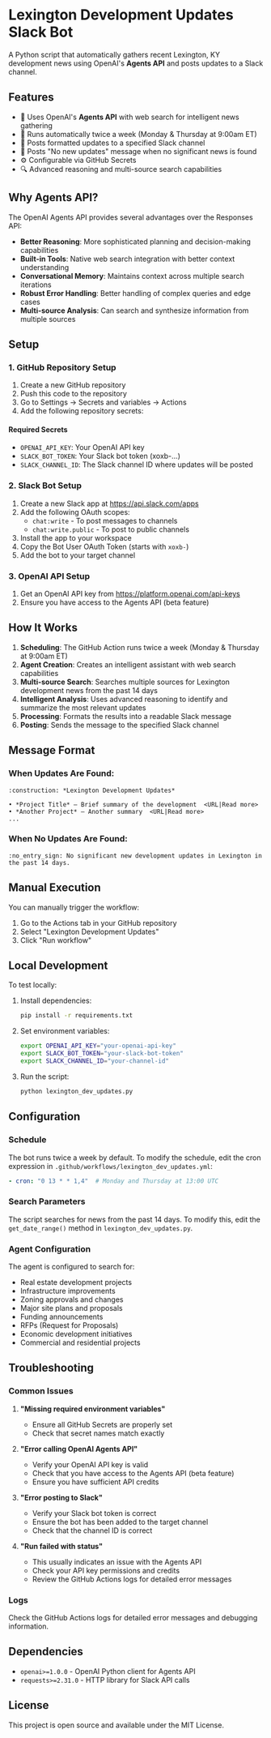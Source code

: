 # Lexington Development Updates Slack Bot

A Python script that automatically gathers recent Lexington, KY development news using OpenAI's **Agents API** and posts updates to a Slack channel.

## Features

- 🤖 Uses OpenAI's **Agents API** with web search for intelligent news gathering
- 📅 Runs automatically twice a week (Monday & Thursday at 9:00am ET)
- 📱 Posts formatted updates to a specified Slack channel
- 🚫 Posts "No new updates" message when no significant news is found
- ⚙️ Configurable via GitHub Secrets
- 🔍 Advanced reasoning and multi-source search capabilities

## Why Agents API?

The OpenAI Agents API provides several advantages over the Responses API:

- **Better Reasoning**: More sophisticated planning and decision-making capabilities
- **Built-in Tools**: Native web search integration with better context understanding
- **Conversational Memory**: Maintains context across multiple search iterations
- **Robust Error Handling**: Better handling of complex queries and edge cases
- **Multi-source Analysis**: Can search and synthesize information from multiple sources

## Setup

### 1. GitHub Repository Setup

1. Create a new GitHub repository
2. Push this code to the repository
3. Go to Settings → Secrets and variables → Actions
4. Add the following repository secrets:

#### Required Secrets

- `OPENAI_API_KEY`: Your OpenAI API key
- `SLACK_BOT_TOKEN`: Your Slack bot token (xoxb-...)
- `SLACK_CHANNEL_ID`: The Slack channel ID where updates will be posted

### 2. Slack Bot Setup

1. Create a new Slack app at https://api.slack.com/apps
2. Add the following OAuth scopes:
   - `chat:write` - To post messages to channels
   - `chat:write.public` - To post to public channels
3. Install the app to your workspace
4. Copy the Bot User OAuth Token (starts with `xoxb-`)
5. Add the bot to your target channel

### 3. OpenAI API Setup

1. Get an OpenAI API key from https://platform.openai.com/api-keys
2. Ensure you have access to the Agents API (beta feature)

## How It Works

1. **Scheduling**: The GitHub Action runs twice a week (Monday & Thursday at 9:00am ET)
2. **Agent Creation**: Creates an intelligent assistant with web search capabilities
3. **Multi-source Search**: Searches multiple sources for Lexington development news from the past 14 days
4. **Intelligent Analysis**: Uses advanced reasoning to identify and summarize the most relevant updates
5. **Processing**: Formats the results into a readable Slack message
6. **Posting**: Sends the message to the specified Slack channel

## Message Format

### When Updates Are Found:
```
:construction: *Lexington Development Updates*

• *Project Title* — Brief summary of the development  <URL|Read more>
• *Another Project* — Another summary  <URL|Read more>
...
```

### When No Updates Are Found:
```
:no_entry_sign: No significant new development updates in Lexington in the past 14 days.
```

## Manual Execution

You can manually trigger the workflow:
1. Go to the Actions tab in your GitHub repository
2. Select "Lexington Development Updates"
3. Click "Run workflow"

## Local Development

To test locally:

1. Install dependencies:
   ```bash
   pip install -r requirements.txt
   ```

2. Set environment variables:
   ```bash
   export OPENAI_API_KEY="your-openai-api-key"
   export SLACK_BOT_TOKEN="your-slack-bot-token"
   export SLACK_CHANNEL_ID="your-channel-id"
   ```

3. Run the script:
   ```bash
   python lexington_dev_updates.py
   ```

## Configuration

### Schedule
The bot runs twice a week by default. To modify the schedule, edit the cron expression in `.github/workflows/lexington_dev_updates.yml`:

```yaml
- cron: "0 13 * * 1,4"  # Monday and Thursday at 13:00 UTC
```

### Search Parameters
The script searches for news from the past 14 days. To modify this, edit the `get_date_range()` method in `lexington_dev_updates.py`.

### Agent Configuration
The agent is configured to search for:
- Real estate development projects
- Infrastructure improvements
- Zoning approvals and changes
- Major site plans and proposals
- Funding announcements
- RFPs (Request for Proposals)
- Economic development initiatives
- Commercial and residential projects

## Troubleshooting

### Common Issues

1. **"Missing required environment variables"**
   - Ensure all GitHub Secrets are properly set
   - Check that secret names match exactly

2. **"Error calling OpenAI Agents API"**
   - Verify your OpenAI API key is valid
   - Check that you have access to the Agents API (beta feature)
   - Ensure you have sufficient API credits

3. **"Error posting to Slack"**
   - Verify your Slack bot token is correct
   - Ensure the bot has been added to the target channel
   - Check that the channel ID is correct

4. **"Run failed with status"**
   - This usually indicates an issue with the Agents API
   - Check your API key permissions and credits
   - Review the GitHub Actions logs for detailed error messages

### Logs
Check the GitHub Actions logs for detailed error messages and debugging information.

## Dependencies

- `openai>=1.0.0` - OpenAI Python client for Agents API
- `requests>=2.31.0` - HTTP library for Slack API calls

## License

This project is open source and available under the MIT License. 